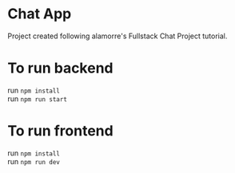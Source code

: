 # Chat App
Project created following alamorre's Fullstack Chat Project tutorial.

# To run backend
run ```npm install```\
run ```npm run start```

# To run frontend
run ```npm install```\
run ```npm run dev```
